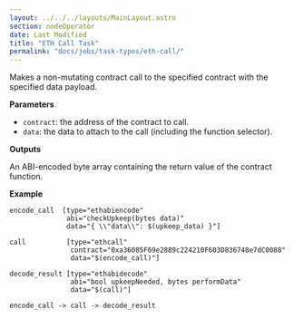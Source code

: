 ```yaml
---
layout: ../../../layouts/MainLayout.astro
section: nodeOperator
date: Last Modified
title: "ETH Call Task"
permalink: "docs/jobs/task-types/eth-call/"
---
```


Makes a non-mutating contract call to the specified contract with the specified data payload.

**Parameters**

- `contract`: the address of the contract to call.
- `data`: the data to attach to the call (including the function selector).

**Outputs**

An ABI-encoded byte array containing the return value of the contract function.

**Example**

```jpv2
encode_call  [type="ethabiencode"
              abi="checkUpkeep(bytes data)"
              data="{ \\"data\\": $(upkeep_data) }"]

call          [type="ethcall"
               contract="0xa36085F69e2889c224210F603D836748e7dC0088"
               data="$(encode_call)"]

decode_result [type="ethabidecode"
               abi="bool upkeepNeeded, bytes performData"
               data="$(call)"]

encode_call -> call -> decode_result
```
